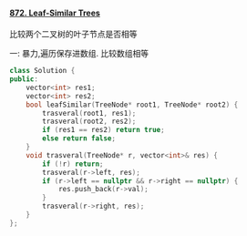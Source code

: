 #### [872. Leaf-Similar Trees](https://leetcode-cn.com/problems/leaf-similar-trees/)

比较两个二叉树的叶子节点是否相等

一: 暴力,遍历保存进数组. 比较数组相等

```c++
class Solution {
public:
    vector<int> res1;
    vector<int> res2;
    bool leafSimilar(TreeNode* root1, TreeNode* root2) {
        trasveral(root1, res1);
        trasveral(root2, res2);
        if (res1 == res2) return true;
        else return false;
    }
    void trasveral(TreeNode* r, vector<int>& res) {
        if (!r) return;
        trasveral(r->left, res);
        if (r->left == nullptr && r->right == nullptr) {
            res.push_back(r->val);
        }
        trasveral(r->right, res);
    }
};
```

